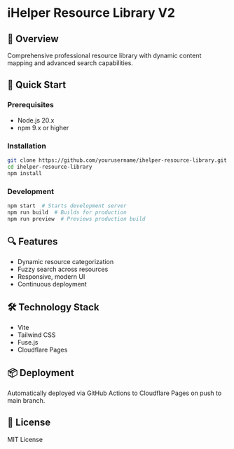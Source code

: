 # iHelper Resource Library V2

## 📘 Overview
Comprehensive professional resource library with dynamic content mapping and advanced search capabilities.

## 🚀 Quick Start

### Prerequisites
- Node.js 20.x
- npm 9.x or higher

### Installation
```bash
git clone https://github.com/yourusername/ihelper-resource-library.git
cd ihelper-resource-library
npm install
```

### Development
```bash
npm start  # Starts development server
npm run build  # Builds for production
npm run preview  # Previews production build
```

## 🔍 Features
- Dynamic resource categorization
- Fuzzy search across resources
- Responsive, modern UI
- Continuous deployment

## 🛠 Technology Stack
- Vite
- Tailwind CSS
- Fuse.js
- Cloudflare Pages

## 📦 Deployment
Automatically deployed via GitHub Actions to Cloudflare Pages on push to main branch.

## 📝 License
MIT License
